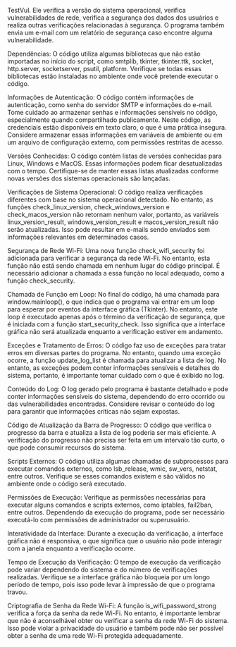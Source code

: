 TestVul.
Ele verifica a versão do sistema operacional, verifica vulnerabilidades de rede, verifica a segurança dos dados dos usuários e realiza outras verificações relacionadas à segurança. O programa também envia um e-mail com um relatório de segurança caso encontre alguma vulnerabilidade.

Dependências: O código utiliza algumas bibliotecas que não estão importadas no início do script, como smtplib, tkinter, tkinter.ttk, socket, http.server, socketserver, psutil, platform. Verifique se todas essas bibliotecas estão instaladas no ambiente onde você pretende executar o código.

Informações de Autenticação: O código contém informações de autenticação, como senha do servidor SMTP e informações do e-mail. Tome cuidado ao armazenar senhas e informações sensíveis no código, especialmente quando compartilhado publicamente. Neste código, as credenciais estão disponíveis em texto claro, o que é uma prática insegura. Considere armazenar essas informações em variáveis de ambiente ou em um arquivo de configuração externo, com permissões restritas de acesso.

Versões Conhecidas: O código contém listas de versões conhecidas para Linux, Windows e MacOS. Essas informações podem ficar desatualizadas com o tempo. Certifique-se de manter essas listas atualizadas conforme novas versões dos sistemas operacionais são lançadas.

Verificações de Sistema Operacional: O código realiza verificações diferentes com base no sistema operacional detectado. No entanto, as funções check_linux_version, check_windows_version e check_macos_version não retornam nenhum valor, portanto, as variáveis linux_version_result, windows_version_result e macos_version_result não serão atualizadas. Isso pode resultar em e-mails sendo enviados sem informações relevantes em determinados casos.

Segurança de Rede Wi-Fi: Uma nova função check_wifi_security foi adicionada para verificar a segurança da rede Wi-Fi. No entanto, esta função não está sendo chamada em nenhum lugar do código principal. É necessário adicionar a chamada a essa função no local adequado, como a função check_security.

Chamada de Função em Loop: No final do código, há uma chamada para window.mainloop(), o que indica que o programa vai entrar em um loop para esperar por eventos da interface gráfica (Tkinter). No entanto, este loop é executado apenas após o término da verificação de segurança, que é iniciada com a função start_security_check. Isso significa que a interface gráfica não será atualizada enquanto a verificação estiver em andamento.

Exceções e Tratamento de Erros: O código faz uso de exceções para tratar erros em diversas partes do programa. No entanto, quando uma exceção ocorre, a função update_log_list é chamada para atualizar a lista de log. No entanto, as exceções podem conter informações sensíveis e detalhes do sistema, portanto, é importante tomar cuidado com o que é exibido no log.

Conteúdo do Log: O log gerado pelo programa é bastante detalhado e pode conter informações sensíveis do sistema, dependendo do erro ocorrido ou das vulnerabilidades encontradas. Considere revisar o conteúdo do log para garantir que informações críticas não sejam expostas.

Código de Atualização da Barra de Progresso: O código que verifica o progresso da barra e atualiza a lista de log poderia ser mais eficiente. A verificação do progresso não precisa ser feita em um intervalo tão curto, o que pode consumir recursos do sistema.

Scripts Externos: O código utiliza algumas chamadas de subprocessos para executar comandos externos, como lsb_release, wmic, sw_vers, netstat, entre outros. Verifique se esses comandos existem e são válidos no ambiente onde o código será executado.

Permissões de Execução: Verifique as permissões necessárias para executar alguns comandos e scripts externos, como iptables, fail2ban, entre outros. Dependendo da execução do programa, pode ser necessário executá-lo com permissões de administrador ou superusuário.

Interatividade da Interface: Durante a execução da verificação, a interface gráfica não é responsiva, o que significa que o usuário não pode interagir com a janela enquanto a verificação ocorre.

Tempo de Execução da Verificação: O tempo de execução da verificação pode variar dependendo do sistema e do número de verificações realizadas. Verifique se a interface gráfica não bloqueia por um longo período de tempo, pois isso pode levar à impressão de que o programa travou.

Criptografia de Senha da Rede Wi-Fi: A função is_wifi_password_strong verifica a força da senha da rede Wi-Fi. No entanto, é importante lembrar que não é aconselhável obter ou verificar a senha da rede Wi-Fi do sistema. Isso pode violar a privacidade do usuário e também pode não ser possível obter a senha de uma rede Wi-Fi protegida adequadamente.

